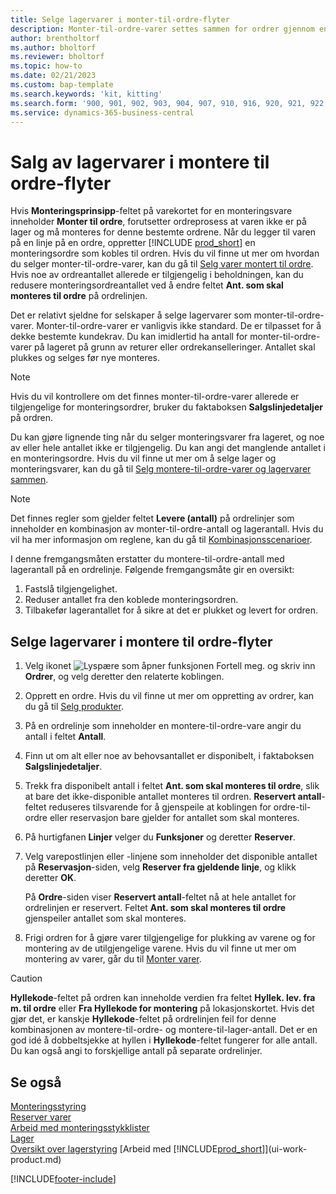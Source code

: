 ```yaml
---
title: Selge lagervarer i monter-til-ordre-flyter
description: Monter-til-ordre-varer settes sammen for ordrer gjennom en monteringsordre.
author: brentholtorf
ms.author: bholtorf
ms.reviewer: bholtorf
ms.topic: how-to
ms.date: 02/21/2023
ms.custom: bap-template
ms.search.keywords: 'kit, kitting'
ms.search.form: '900, 901, 902, 903, 904, 907, 910, 916, 920, 921, 922, 923, 940, 941, 942, 930, 931, 932, 914, 915, 905'
ms.service: dynamics-365-business-central
---
```

# Salg av lagervarer i montere til ordre-flyter

Hvis **Monteringsprinsipp**-feltet på varekortet for en monteringsvare inneholder **Monter til ordre**, forutsetter ordreprosess at varen ikke er på lager og må monteres for denne bestemte ordrene. Når du legger til varen på en linje på en ordre, oppretter [!INCLUDE [prod_short](includes/prod_short.md)] en monteringsordre som kobles til ordren. Hvis du vil finne ut mer om hvordan du selger monter-til-ordre-varer, kan du gå til [Selg varer montert til ordre](assembly-how-to-sell-items-assembled-to-order.md). Hvis noe av ordreantallet allerede er tilgjengelig i beholdningen, kan du redusere monteringsordreantallet ved å endre feltet **Ant. som skal monteres til ordre** på ordrelinjen.  

Det er relativt sjeldne for selskaper å selge lagervarer som monter-til-ordre-varer. Monter-til-ordre-varer er vanligvis ikke standard. De er tilpasset for å dekke bestemte kundekrav. Du kan imidlertid ha antall for monter-til-ordre-varer på lageret på grunn av returer eller ordrekanselleringer. Antallet skal plukkes og selges før nye monteres.  

> [!NOTE]  
> Hvis du vil kontrollere om det finnes monter-til-ordre-varer allerede er tilgjengelige for monteringsordrer, bruker du faktaboksen **Salgslinjedetaljer** på ordren.  

Du kan gjøre lignende ting når du selger monteringsvarer fra lageret, og noe av eller hele antallet ikke er tilgjengelig. Du kan angi det manglende antallet i en monteringsordre. Hvis du vil finne ut mer om å selge lager og monteringsvarer, kan du gå til [Selg montere-til-ordre-varer og lagervarer sammen](assembly-how-to-sell-assemble-to-order-items-and-inventory-items-together.md).  

> [!NOTE]  
> Det finnes regler som gjelder feltet **Levere (antall)** på ordrelinjer som inneholder en kombinasjon av monter-til-ordre-antall og lagerantall. Hvis du vil ha mer informasjon om reglene, kan du gå til [Kombinasjonsscenarioer](assembly-assemble-to-order-or-assemble-to-stock.md#combination-scenarios).  

I denne fremgangsmåten erstatter du montere-til-ordre-antall med lagerantall på en ordrelinje. Følgende fremgangsmåte gir en oversikt:

1. Fastslå tilgjengelighet.
2. Reduser antallet fra den koblede monteringsordren.
3. Tilbakefør lagerantallet for å sikre at det er plukket og levert for ordren.  

## Selge lagervarer i montere til ordre-flyter

1. Velg ikonet ![Lyspære som åpner funksjonen Fortell meg.](media/ui-search/search_small.png "Fortell hva du vil gjøre") og skriv inn **Ordrer**, og velg deretter den relaterte koblingen.  
2. Opprett en ordre. Hvis du vil finne ut mer om oppretting av ordrer, kan du gå til [Selg produkter](sales-how-sell-products.md).  
3. På en ordrelinje som inneholder en montere-til-ordre-vare angir du antall i feltet **Antall**.  
4. Finn ut om alt eller noe av behovsantallet er disponibelt, i faktaboksen **Salgslinjedetaljer**.  
5. Trekk fra disponibelt antall i feltet **Ant. som skal monteres til ordre**, slik at bare det ikke-disponible antallet monteres til ordren. **Reservert antall**-feltet reduseres tilsvarende for å gjenspeile at koblingen for ordre-til-ordre eller reservasjon bare gjelder for antallet som skal monteres.  
6. På hurtigfanen **Linjer** velger du **Funksjoner** og deretter **Reserver**.  
7. Velg varepostlinjen eller -linjene som inneholder det disponible antallet på **Reservasjon**-siden, velg **Reserver fra gjeldende linje**, og klikk deretter **OK**.  

    På **Ordre**-siden viser **Reservert antall**-feltet nå at hele antallet for ordrelinjen er reservert. Feltet **Ant. som skal monteres til ordre** gjenspeiler antallet som skal monteres.  

8. Frigi ordren for å gjøre varer tilgjengelige for plukking av varene og for montering av de utilgjengelige varene. Hvis du vil finne ut mer om montering av varer, går du til [Monter varer](assembly-how-to-assemble-items.md).  

> [!CAUTION]  
> **Hyllekode**-feltet på ordren kan inneholde verdien fra feltet **Hyllek. lev. fra m. til ordre** eller **Fra Hyllekode for montering** på lokasjonskortet. Hvis det gjør det, er kanskje **Hyllekode**-feltet på ordrelinjen feil for denne kombinasjonen av montere-til-ordre- og montere-til-lager-antall. Det er en god idé å dobbeltsjekke at hyllen i **Hyllekode**-feltet fungerer for alle antall. Du kan også angi to forskjellige antall på separate ordrelinjer.  

## Se også

[Monteringsstyring](assembly-assemble-items.md)  
[Reserver varer](inventory-how-to-reserve-items.md)  
[Arbeid med monteringsstykklister](assembly-how-work-assembly-boms.md)  
[Lager](inventory-manage-inventory.md)  
[Oversikt over lagerstyring](design-details-warehouse-management.md)
[Arbeid med [!INCLUDE[prod_short](includes/prod_short.md)]](ui-work-product.md)


[!INCLUDE[footer-include](includes/footer-banner.md)]
